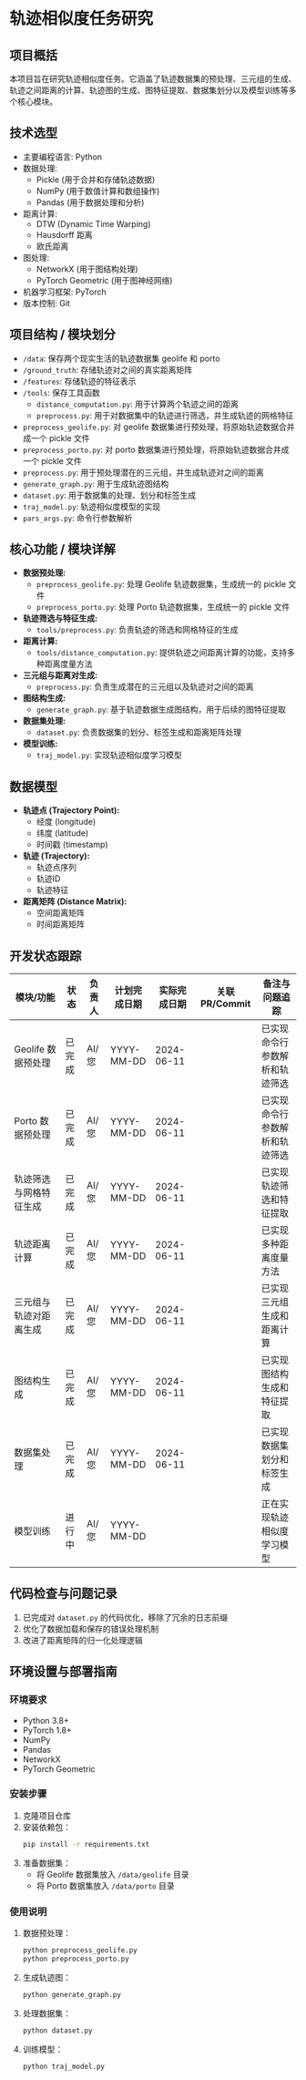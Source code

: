# 轨迹相似度任务研究

## 项目概括
本项目旨在研究轨迹相似度任务。它涵盖了轨迹数据集的预处理、三元组的生成、轨迹之间距离的计算、轨迹图的生成、图特征提取、数据集划分以及模型训练等多个核心模块。

## 技术选型
- 主要编程语言: Python
- 数据处理: 
  - Pickle (用于合并和存储轨迹数据)
  - NumPy (用于数值计算和数组操作)
  - Pandas (用于数据处理和分析)
- 距离计算: 
  - DTW (Dynamic Time Warping)
  - Hausdorff 距离
  - 欧氏距离
- 图处理: 
  - NetworkX (用于图结构处理)
  - PyTorch Geometric (用于图神经网络)
- 机器学习框架: PyTorch
- 版本控制: Git

## 项目结构 / 模块划分
- `/data`: 保存两个现实生活的轨迹数据集 geolife 和 porto
- `/ground_truth`: 存储轨迹对之间的真实距离矩阵
- `/features`: 存储轨迹的特征表示
- `/tools`: 保存工具函数
  - `distance_computation.py`: 用于计算两个轨迹之间的距离
  - `preprocess.py`: 用于对数据集中的轨迹进行筛选，并生成轨迹的网格特征
- `preprocess_geolife.py`: 对 geolife 数据集进行预处理，将原始轨迹数据合并成一个 pickle 文件
- `preprocess_porto.py`: 对 porto 数据集进行预处理，将原始轨迹数据合并成一个 pickle 文件
- `preprocess.py`: 用于预处理潜在的三元组，并生成轨迹对之间的距离
- `generate_graph.py`: 用于生成轨迹图结构
- `dataset.py`: 用于数据集的处理、划分和标签生成
- `traj_model.py`: 轨迹相似度模型的实现
- `pars_args.py`: 命令行参数解析

## 核心功能 / 模块详解
- **数据预处理:**
  - `preprocess_geolife.py`: 处理 Geolife 轨迹数据集，生成统一的 pickle 文件
  - `preprocess_porto.py`: 处理 Porto 轨迹数据集，生成统一的 pickle 文件
- **轨迹筛选与特征生成:**
  - `tools/preprocess.py`: 负责轨迹的筛选和网格特征的生成
- **距离计算:**
  - `tools/distance_computation.py`: 提供轨迹之间距离计算的功能，支持多种距离度量方法
- **三元组与距离对生成:**
  - `preprocess.py`: 负责生成潜在的三元组以及轨迹对之间的距离
- **图结构生成:**
  - `generate_graph.py`: 基于轨迹数据生成图结构，用于后续的图特征提取
- **数据集处理:**
  - `dataset.py`: 负责数据集的划分、标签生成和距离矩阵处理
- **模型训练:**
  - `traj_model.py`: 实现轨迹相似度学习模型

## 数据模型
- **轨迹点 (Trajectory Point):**
  - 经度 (longitude)
  - 纬度 (latitude)
  - 时间戳 (timestamp)
- **轨迹 (Trajectory):**
  - 轨迹点序列
  - 轨迹ID
  - 轨迹特征
- **距离矩阵 (Distance Matrix):**
  - 空间距离矩阵
  - 时间距离矩阵

## 开发状态跟踪
| 模块/功能 | 状态 | 负责人 | 计划完成日期 | 实际完成日期 | 关联PR/Commit | 备注与问题追踪 |
|---|---|---|---|---|---|---|
| Geolife 数据预处理 | 已完成 | AI/您 | YYYY-MM-DD | 2024-06-11 | | 已实现命令行参数解析和轨迹筛选 |
| Porto 数据预处理 | 已完成 | AI/您 | YYYY-MM-DD | 2024-06-11 | | 已实现命令行参数解析和轨迹筛选 |
| 轨迹筛选与网格特征生成 | 已完成 | AI/您 | YYYY-MM-DD | 2024-06-11 | | 已实现轨迹筛选和特征提取 |
| 轨迹距离计算 | 已完成 | AI/您 | YYYY-MM-DD | 2024-06-11 | | 已实现多种距离度量方法 |
| 三元组与轨迹对距离生成 | 已完成 | AI/您 | YYYY-MM-DD | 2024-06-11 | | 已实现三元组生成和距离计算 |
| 图结构生成 | 已完成 | AI/您 | YYYY-MM-DD | 2024-06-11 | | 已实现图结构生成和特征提取 |
| 数据集处理 | 已完成 | AI/您 | YYYY-MM-DD | 2024-06-11 | | 已实现数据集划分和标签生成 |
| 模型训练 | 进行中 | AI/您 | YYYY-MM-DD | | | 正在实现轨迹相似度学习模型 |

## 代码检查与问题记录
1. 已完成对 `dataset.py` 的代码优化，移除了冗余的日志前缀
2. 优化了数据加载和保存的错误处理机制
3. 改进了距离矩阵的归一化处理逻辑

## 环境设置与部署指南
### 环境要求
- Python 3.8+
- PyTorch 1.8+
- NumPy
- Pandas
- NetworkX
- PyTorch Geometric

### 安装步骤
1. 克隆项目仓库
2. 安装依赖包：
   ```bash
   pip install -r requirements.txt
   ```
3. 准备数据集：
   - 将 Geolife 数据集放入 `/data/geolife` 目录
   - 将 Porto 数据集放入 `/data/porto` 目录

### 使用说明
1. 数据预处理：
   ```bash
   python preprocess_geolife.py
   python preprocess_porto.py
   ```
2. 生成轨迹图：
   ```bash
   python generate_graph.py
   ```
3. 处理数据集：
   ```bash
   python dataset.py
   ```
4. 训练模型：
   ```bash
   python traj_model.py
   ```